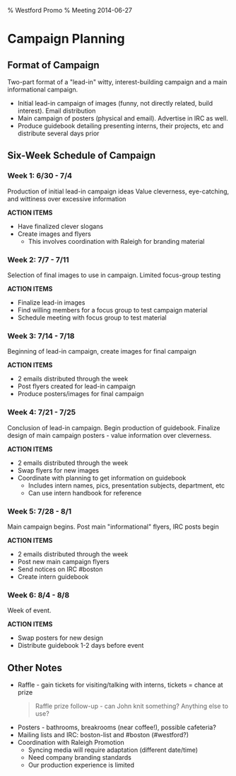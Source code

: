 % Westford Promo
% Meeting 2014-06-27

# Campaign Planning

## Format of Campaign

Two-part format of a "lead-in" witty, interest-building campaign and a main informational campaign.
- Initial lead-in campaign of images (funny, not directly related, build interest). Email distribution
- Main campaign of posters (physical and email). Advertise in IRC as well.
- Produce guidebook detailing presenting interns, their projects, etc and distribute several days prior

## Six-Week Schedule of Campaign

### Week 1: 6/30 - 7/4

Production of initial lead-in campaign ideas
Value cleverness, eye-catching, and wittiness over excessive information

**ACTION ITEMS**
- Have finalized clever slogans
- Create images and flyers
    * This involves coordination with Raleigh for branding material

### Week 2: 7/7 - 7/11

Selection of final images to use in campaign.  Limited focus-group testing

**ACTION ITEMS**
- Finalize lead-in images
- Find willing members for a focus group to test campaign material
- Schedule meeting with focus group to test material

### Week 3: 7/14 - 7/18

Beginning of lead-in campaign, create images for final campaign

**ACTION ITEMS**
- 2 emails distributed through the week
- Post flyers created for lead-in campaign
- Produce posters/images for final campaign

### Week 4: 7/21 - 7/25

Conclusion of lead-in campaign.  Begin production of guidebook.
Finalize design of main campaign posters - value information over cleverness.

**ACTION ITEMS**
- 2 emails distributed through the week
- Swap flyers for new images
- Coordinate with planning to get information on guidebook
    * Includes intern names, pics, presentation subjects, department, etc
    * Can use intern handbook for reference

### Week 5: 7/28 - 8/1

Main campaign begins.  Post main "informational" flyers, IRC posts begin

**ACTION ITEMS**
- 2 emails distributed through the week
- Post new main campaign flyers
- Send notices on IRC #boston
- Create intern guidebook

### Week 6: 8/4 - 8/8

Week of event.

**ACTION ITEMS**
- Swap posters for new design
- Distribute guidebook 1-2 days before event

## Other Notes

- Raffle - gain tickets for visiting/talking with interns, tickets = chance at prize
  > Raffle prize follow-up - can John knit something?  Anything else to use?
- Posters - bathrooms, breakrooms (near coffee!), possible cafeteria?
- Mailing lists and IRC: boston-list and #boston (#westford?)
- Coordination with Raleigh Promotion
    * Syncing media will require adaptation (different date/time)
    * Need company branding standards
    * Our production experience is limited
